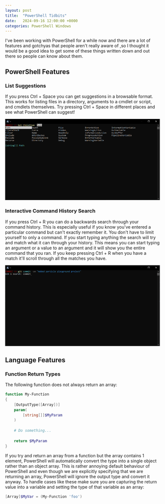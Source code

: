```yaml
---
layout: post
title:  "PowerShell Tidbits"
date:   2024-09-16 12:00:00 +0000
categories: PowerShell Windows
---
```


I've been working with PowerShell for a while now and there are a lot of features and gotchyas that people
aren't really aware of ,so I thought it would be a good idea to get some of these things written down and
out there so people can know about them.

## PowerShell Features

### List Suggestions

If you press Ctrl + Space you can get suggestions in a browsable format. This works for listing files in a
directory, arguments to a cmdlet or script, and cmdlets themselves. Try pressing Ctrl + Space in different
places and see what PowerShell can suggest!

![Suggestion List](/assets/img/PowerShellTidbits/SuggestionList.png)

### Interactive Command History Search

If you press Ctrl + R you can do a backwards search through your command history. This is especially useful if
you know you've entered a particular command but can't exactly remember it. You don't have to limit yourself
to only a command. If you start typing anything the search will try and match what it can through your history.
This means you can start typing an argument or a value to an argument and it will show you the entire command
that you ran. If you keep pressing Ctrl + R when you have a match it'll scroll through all the matches you have.

![Backwards Search](/assets/img/PowerShellTidbits/BackwardsSearch.png)

## Language Features

### Function Return Types

The following function does not always return an array:

```powershell
function My-Function
{
    [OutputType([Array])]
    param(
        [string[]]$MyParam
    )
    
    # Do something...
    
    return $MyParam
}
```

If you try and return an array from a function but the array contains 1 element, PowerShell will automatically
convert the type into a single object rather than an object array. This is rather annoying default behaviour
of PowerShell and even though we are explicitly specifying that we are returning an array, PowerShell will
ignore the output type and convert it anyway. To handle cases like these make sure you are capturing the return
value into a variable and setting the type of that variable as an array:

``` powershell
[Array]$MyVar = (My-Function 'foo')
```


